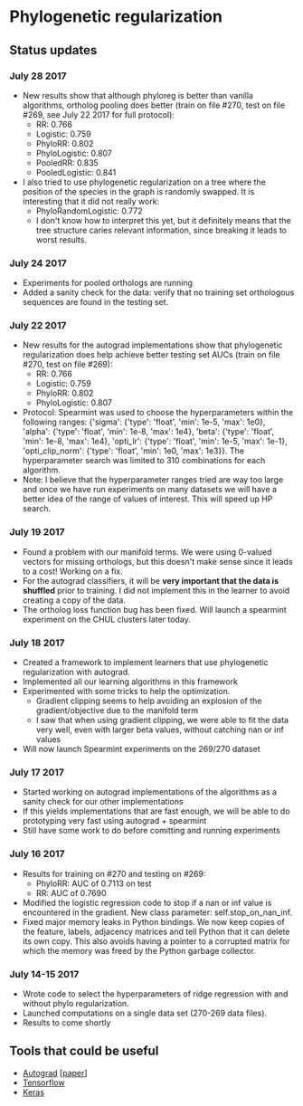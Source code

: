 # Phylogenetic regularization

## Status updates

### July 28 2017

* New results show that although phyloreg is better than vanilla algorithms, ortholog pooling does better (train on file #270, test on file #269, see July 22 2017 for full protocol):
  * RR:  0.766
  * Logistic: 0.759
  * PhyloRR: 0.802
  * PhyloLogistic: 0.807
  * PooledRR: 0.835
  * PooledLogistic: 0.841
* I also tried to use phylogenetic regularization on a tree where the position of the species in the graph is randomly swapped. It is interesting that it did not really work:
  * PhyloRandomLogistic: 0.772
  * I don't know how to interpret this yet, but it definitely means that the tree structure caries relevant information, since breaking it leads to worst results.

### July 24 2017

* Experiments for pooled orthologs are running
* Added a sanity check for the data: verify that no training set orthologous sequences are found in the testing set.

### July 22 2017

* New results for the autograd implementations show that phylogenetic regularization does help achieve better testing set AUCs (train on file #270, test on file #269):
  * RR:  0.766
  * Logistic: 0.759
  * PhyloRR: 0.802
  * PhyloLogistic: 0.807
* Protocol: Spearmint was used to choose the hyperparameters within the following ranges:
{'sigma': {'type': 'float', 'min': 1e-5, 'max': 1e0}, 'alpha': {'type': 'float', 'min': 1e-8, 'max': 1e4}, 'beta': {'type': 'float', 'min': 1e-8, 'max': 1e4}, 'opti\_lr': {'type': 'float', 'min': 1e-5, 'max': 1e-1}, 'opti\_clip\_norm': {'type': 'float', 'min': 1e0, 'max': 1e3}}. The hyperparameter search was limited to 310 combinations for each algorithm.
* Note: I believe that the hyperparameter ranges tried are way too large and once we have run experiments on many datasets we will have a better idea of the range of values of interest. This will speed up HP search.
                       

### July 19 2017

* Found a problem with our manifold terms. We were using 0-valued vectors for missing orthologs, but this doesn't make sense since it leads to a cost! Working on a fix.
* For the autograd classifiers, it will be **very important that the data is shuffled** prior to training. I did not implement this in the learner to avoid creating a copy of the data.
* The ortholog loss function bug has been fixed. Will launch a spearmint experiment on the CHUL clusters later today.

### July 18 2017

* Created a framework to implement learners that use phylogenetic regularization with autograd.
* Implemented all our learning algorithms in this framework
* Experimented with some tricks to help the optimization.
  * Gradient clipping seems to help avoiding an explosion of the gradient/objective due to the manifold term
  * I saw that when using gradient clipping, we were able to fit the data very well, even with larger beta values, without catching nan or inf values
* Will now launch Spearmint experiments on the 269/270 dataset

### July 17 2017

* Started working on autograd implementations of the algorithms as a sanity check for our other implementations
* If this yields implementations that are fast enough, we will be able to do prototyping very fast using autograd + spearmint
* Still have some work to do before comitting and running experiments

### July 16 2017

* Results for training on #270 and testing on #269:
  * PhyloRR: AUC of 0.7113 on test
  * RR: AUC of 0.7690
* Modified the logistic regression code to stop if a nan or inf value is encountered in the gradient. New class parameter: self.stop\_on\_nan\_inf.
* Fixed major memory leaks in Python bindings. We now keep copies of the feature, labels, adjacency matrices and tell Python that it can delete its own copy. This also avoids having a pointer to a corrupted matrix for which the memory was freed by the Python garbage collector.

### July 14-15 2017

* Wrote code to select the hyperparameters of ridge regression with and without phylo regularization.
* Launched computations on a single data set (270-269 data files).
* Results to come shortly



## Tools that could be useful

* [Autograd](https://github.com/HIPS/autograd) [[paper](https://indico.lal.in2p3.fr/event/2914/session/1/contribution/6/3/material/paper/0.pdf)]
* [Tensorflow](https://www.tensorflow.org/)
* [Keras](https://keras.io/)
